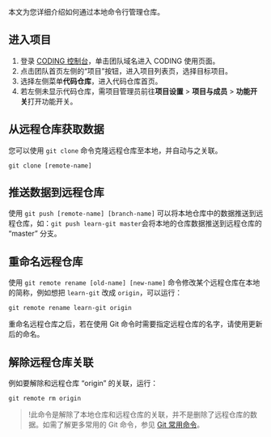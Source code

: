 本文为您详细介绍如何通过本地命令行管理仓库。

## 进入项目
1. 登录 [CODING 控制台](https://console.cloud.tencent.com/coding)，单击团队域名进入 CODING 使用页面。
2. 点击团队首页左侧的“项目”按钮，进入项目列表页，选择目标项目。
3. 选择左侧菜单**代码仓库**，进入代码仓库首页。
4. 若左侧未显示代码仓库，需项目管理员前往**项目设置** > **项目与成员** > **功能开关**打开功能开关。

## 从远程仓库获取数据[](id:obtain-data)
您可以使用 `git clone` 命令克隆远程仓库至本地，并自动与之关联。

```shell
git clone [remote-name]
```

## 推送数据到远程仓库[](id:push)
使用 `git push [remote-name] [branch-name]` 可以将本地仓库中的数据推送到远程仓库，如：`git push learn-git master`会将本地的仓库数据推送到远程仓库的 “master” 分支。

## 重命名远程仓库[](id:rename)
使用 `git remote rename [old-name] [new-name]` 命令修改某个远程仓库在本地的简称，例如想把 `learn-git` 改成 `origin`，可以运行：

```shell
git remote rename learn-git origin
```

重命名远程仓库之后，若在使用 Git 命令时需要指定远程仓库的名字，请使用更新后的命名。

## 解除远程仓库关联[](id:unlink)
例如要解除和远程仓库 “origin” 的关联，运行：

```shell
git remote rm origin
```

>!此命令是解除了本地仓库和远程仓库的关联，并不是删除了远程仓库的数据。如需了解更多常用的 Git 命令，参见 [Git 常用命令](https://cloud.tencent.com/document/product/1112/64272)。
